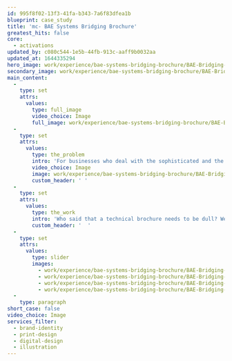 ```yaml
---
id: 995f8f02-13f3-41fa-b343-7a6f83dfea1b
blueprint: case_study
title: 'mc- BAE Systems Bridging Brochure'
greatest_hits: false
core:
  - activations
updated_by: c080c544-1e5b-44fb-913c-aaff9b0032aa
updated_at: 1644335294
hero_image: work/experience/bae-systems-bridging-brochure/BAE-Bridging-Brochure-Full-Image-1360x768.5.jpg
secondary_image: work/experience/bae-systems-bridging-brochure/BAE-Bridging-Brochure-Secondary-Image-896x597.jpg
main_content:
  -
    type: set
    attrs:
      values:
        type: full_image
        video_choice: Image
        full_image: work/experience/bae-systems-bridging-brochure/BAE-Bridging-Brochure-Full-Image-1360x768.5-2.jpg
  -
    type: set
    attrs:
      values:
        type: the_problem
        intro: 'For businesses who deal with the sophisticated and the high-tech, the presentation of in-service products requires a concise, easy-to-follow format which engages audiences. '
        video_choice: Image
        image: work/experience/bae-systems-bridging-brochure/BAE-Bridging-Brochure-Large-927x522.jpg
        custom_header: ' '
  -
    type: set
    attrs:
      values:
        type: the_work
        intro: 'Who said that a technical brochure needs to be dull? We took a creative approach, combining in-depth informative content with precise technical drawings, photographs and striking colour illustrations, to create a concise, easy-to-follow format which engages and informs audiences. This 36-page BAE Modular Bridging Brochure was produced in both printed and interactive digital formats. '
        custom_header: '  '
  -
    type: set
    attrs:
      values:
        type: slider
        images:
          - work/experience/bae-systems-bridging-brochure/BAE-Bridging-Brochure-Small-740x416.25.jpg
          - work/experience/bae-systems-bridging-brochure/BAE-Bridging-Brochure-Small-740x416.25-2.jpg
          - work/experience/bae-systems-bridging-brochure/BAE-Bridging-Brochure-Small-740x416.25-3.jpg
          - work/experience/bae-systems-bridging-brochure/BAE-Bridging-Brochure-Small-740x416.25-4.jpg
  -
    type: paragraph
short_case: false
video_choice: Image
services_filter:
  - brand-identity
  - print-design
  - digital-design
  - illustration
---
```

